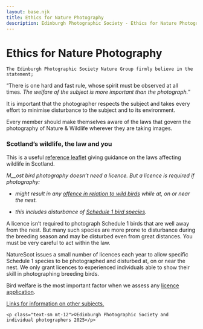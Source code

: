 ```yaml
---
layout: base.njk
title: Ethics for Nature Photography
description: Edinburgh Photographic Society - Ethics for Nature Photography
---
```


<div class="container mx-auto px-4 py-8">
  <div class="prose max-w-3xl mx-auto">
    <h1 class="text-3xl font-bold mb-6">Ethics for Nature Photography</h1>

    The Edinburgh Photographic Society Nature Group firmly believe in the statement;

“There is one hard and fast rule, whose spirit must be observed at all times.&nbsp;_The welfare of the subject is more important than the photograph._”

It is important that the photographer respects the subject and takes every effort to minimise disturbance to the subject and to its environment.

Every member should make themselves aware of the laws that govern the photography of Nature & Wildlife wherever they are taking images.

### **Scotland’s wildlife, the law and you**

This is a useful&nbsp;[reference leaflet](https://www.nature.scot/scotlands-wildlife-law-and-you)&nbsp;giving guidance on the laws affecting wildlife in Scotland.

_M__ost bird photography doesn’t need a licence. But a licence is required if photography:_

- _might result in any&nbsp;[offence in relation to wild birds](https://www.nature.scot/professional-advice/protected-areas-and-species/protected-species/protected-species-z-guide/protected-species-birds)&nbsp;while at, on or near the nest._

- _this includes disturbance of&nbsp;[Schedule 1 bird species](https://www.nature.scot/protected-species-list-wca-schedules-1-1a-a1-2-3-and-4)._

A licence isn’t required to photograph Schedule 1 birds that are well away from the nest. But many such species are more prone to disturbance during the breeding season and may be disturbed even from great distances. You must be very careful to act within the law.

NatureScot issues a small number of licences each year to allow specific Schedule 1 species to be photographed and disturbed at, on or near the nest. We only grant licences to experienced individuals able to show their skill in photographing breeding birds.

Bird welfare is the most important factor when we assess any&nbsp;[licence application](https://www.nature.scot/search?query=licences).

[Links for information on other subjects.](https://www.nature.scot/professional-advice/protected-areas-and-species/licensing/species-licensing-z-guide)

    <p class="text-sm mt-12">©Edinburgh Photographic Society and individual photographers 2025</p>
  </div>
</div>